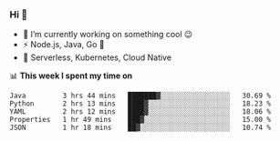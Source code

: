 ### Hi 👋

<!--
**nodejh/nodejh** is a ✨ _special_ ✨ repository because its `README.md` (this file) appears on your GitHub profile.

Here are some ideas to get you started:

- 🔭 I’m currently working on ...
- 🌱 I’m currently learning ...
- 👯 I’m looking to collaborate on ...
- 🤔 I’m looking for help with ...
- 💬 Ask me about ...
- 📫 How to reach me: ...
- 😄 Pronouns: ...
- ⚡ Fun fact: ...
-->

- 🔭 I’m currently working on something cool :wink:
- ⚡ Node.js, Java, Go :thought_balloon:
- 🤖 Serverless, Kubernetes, Cloud Native

📊 **This week I spent my time on**

<!--START_SECTION:waka-->
```text
Java         3 hrs 44 mins   ███████▓░░░░░░░░░░░░░░░░░   30.69 % 
Python       2 hrs 13 mins   ████▓░░░░░░░░░░░░░░░░░░░░   18.23 % 
YAML         2 hrs 12 mins   ████▓░░░░░░░░░░░░░░░░░░░░   18.06 % 
Properties   1 hr 49 mins    ███▓░░░░░░░░░░░░░░░░░░░░░   15.00 % 
JSON         1 hr 18 mins    ██▓░░░░░░░░░░░░░░░░░░░░░░   10.74 % 
```
<!--END_SECTION:waka-->


<!--
:traffic_light: **Visitors**

![visitors](https://visitor-badge.glitch.me/badge?page_id=nodejh.nodejh)
-->
